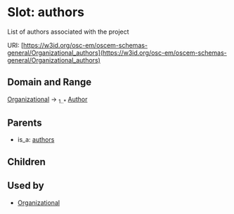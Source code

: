 
# Slot: authors

List of authors associated with the project

URI: [https://w3id.org/osc-em/oscem-schemas-general/Organizational_authors](https://w3id.org/osc-em/oscem-schemas-general/Organizational_authors)


## Domain and Range

[Organizational](Organizational.md) &#8594;  <sub>1..\*</sub> [Author](Author.md)

## Parents

 *  is_a: [authors](authors.md)

## Children


## Used by

 * [Organizational](Organizational.md)
